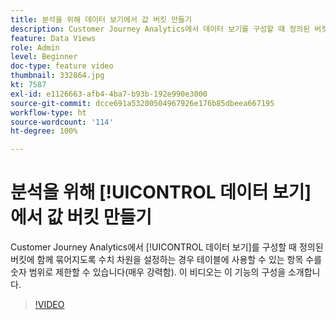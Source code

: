 ```yaml
---
title: 분석을 위해 데이터 보기에서 값 버킷 만들기
description: Customer Journey Analytics에서 데이터 보기를 구성할 때 정의된 버킷에 함께 묶어지도록 수치 차원을 설정하는 경우 테이블에 사용할 수 있는 항목 수를 숫자 범위로 제한할 수 있습니다(매우 강력함). 이 비디오는 이 기능의 구성을 소개합니다.
feature: Data Views
role: Admin
level: Beginner
doc-type: feature video
thumbnail: 332864.jpg
kt: 7587
exl-id: e1126663-afb4-4ba7-b93b-192e990e3000
source-git-commit: dcce691a53200504967926e176b85dbeea667195
workflow-type: ht
source-wordcount: '114'
ht-degree: 100%

---
```


# 분석을 위해 [!UICONTROL 데이터 보기]에서 값 버킷 만들기

Customer Journey Analytics에서 [!UICONTROL 데이터 보기]를 구성할 때 정의된 버킷에 함께 묶어지도록 수치 차원을 설정하는 경우 테이블에 사용할 수 있는 항목 수를 숫자 범위로 제한할 수 있습니다(매우 강력함). 이 비디오는 이 기능의 구성을 소개합니다.

>[!VIDEO](https://video.tv.adobe.com/v/332864/?quality=12&learn=on)
